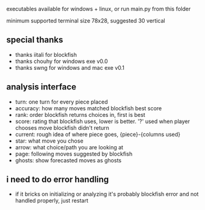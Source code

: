 executables available for windows + linux, or run main.py from this folder

minimum supported terminal size 78x28, suggested 30 vertical

## special thanks
* thanks iitali for blockfish
* thanks chouhy for windows exe v0.0
* thanks swng for windows and mac exe v0.1

## analysis interface
* turn: one turn for every piece placed
* accuracy: how many moves matched blockfish best score
* rank: order blockfish returns choices in, first is best
* score: rating that blockfish uses, lower is better. '?' used when player chooses move blockfish didn't return
* current: rough idea of where piece goes, {piece}-{columns used}
* star: what move you chose
* arrow: what choice/path you are looking at
* page: following moves suggested by blockfish
* ghosts: show forecasted moves as ghosts

## i need to do error handling
* if it bricks on initializing or analyzing it's probably blockfish error and not handled properly, just restart
